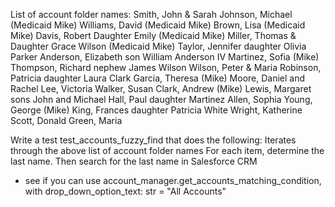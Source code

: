 List of account folder names:
Smith, John & Sarah
Johnson, Michael (Medicaid Mike)
Williams, David (Medicaid Mike)
Brown, Lisa (Medicaid Mike)
Davis, Robert Daughter Emily (Medicaid Mike)
Miller, Thomas & Daughter Grace Wilson (Medicaid Mike)
Taylor, Jennifer daughter Olivia Parker
Anderson, Elizabeth son William Anderson IV
Martinez, Sofia (Mike)
Thompson, Richard nephew James Wilson
Wilson, Peter & Maria
Robinson, Patricia daughter Laura Clark
Garcia, Theresa (Mike)
Moore, Daniel and Rachel
Lee, Victoria
Walker, Susan
Clark, Andrew (Mike)
Lewis, Margaret sons John and Michael
Hall, Paul daughter Martinez
Allen, Sophia
Young, George (Mike)
King, Frances daughter Patricia White
Wright, Katherine
Scott, Donald
Green, Maria 


Write a test test_accounts_fuzzy_find that does the following:
Iterates through the above list of account folder names
For each item, determine the last name.
Then search for the last name in Salesforce CRM
   - see if you can use account_manager.get_accounts_matching_condition, with drop_down_option_text: str = "All Accounts"


